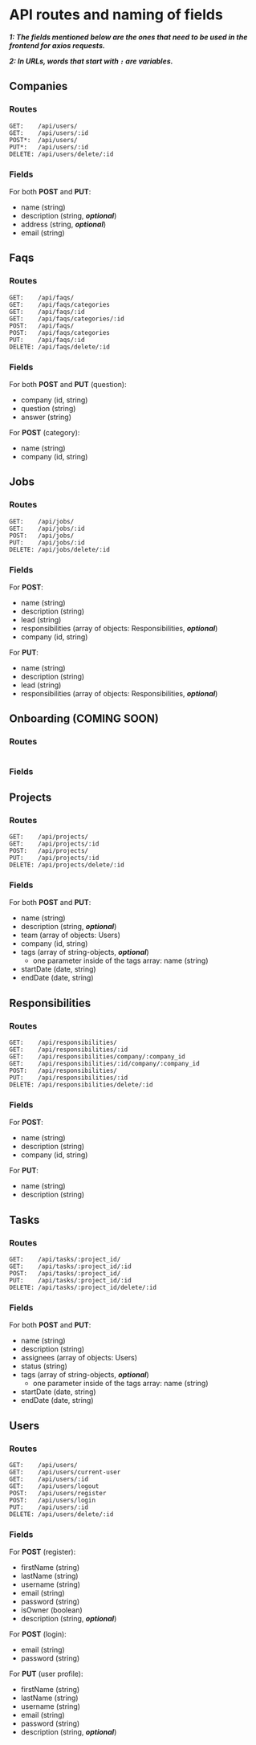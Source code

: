 # API routes and naming of fields
***1: The fields mentioned below are the ones that need to be used in the frontend for axios requests.***

***2: In URLs, words that start with `:` are variables.***

## Companies
### Routes
```
GET:    /api/users/
GET:    /api/users/:id
POST*:  /api/users/
PUT*:   /api/users/:id
DELETE: /api/users/delete/:id
```
### Fields
For both **POST** and **PUT**:
* name (string)
* description (string, ***optional***)
* address (string, ***optional***)
* email (string)


## Faqs
### Routes
```
GET:    /api/faqs/
GET:    /api/faqs/categories
GET:    /api/faqs/:id
GET:    /api/faqs/categories/:id
POST:   /api/faqs/
POST:   /api/faqs/categories
PUT:    /api/faqs/:id
DELETE: /api/faqs/delete/:id
```
### Fields
For both **POST** and **PUT** (question): 
* company (id, string)
* question (string)
* answer (string)

For **POST** (category):
* name (string)
* company (id, string)


## Jobs
### Routes
```
GET:    /api/jobs/
GET:    /api/jobs/:id
POST:   /api/jobs/
PUT:    /api/jobs/:id
DELETE: /api/jobs/delete/:id
```
### Fields
For **POST**:
* name (string)
* description (string)
* lead (string)
* responsibilities (array of objects: Responsibilities, ***optional***)
* company (id, string)

For **PUT**:
* name (string)
* description (string)
* lead (string)
* responsibilities (array of objects: Responsibilities, ***optional***)


## Onboarding (COMING SOON)
### Routes
```

```
### Fields



## Projects
### Routes
```
GET:    /api/projects/
GET:    /api/projects/:id
POST:   /api/projects/
PUT:    /api/projects/:id
DELETE: /api/projects/delete/:id
```
### Fields
For both **POST** and **PUT**:
* name (string)
* description (string, ***optional***)
* team (array of objects: Users)
* company (id, string)
* tags (array of string-objects, ***optional***)
    * one parameter inside of the tags array: name (string)
* startDate (date, string)
* endDate (date, string)


## Responsibilities
### Routes
```
GET:    /api/responsibilities/
GET:    /api/responsibilities/:id
GET:    /api/responsibilities/company/:company_id
GET:    /api/responsibilities/:id/company/:company_id
POST:   /api/responsibilities/
PUT:    /api/responsibilities/:id
DELETE: /api/responsibilities/delete/:id
```
### Fields
For **POST**:
* name (string)
* description (string)
* company (id, string)

For **PUT**:
* name (string)
* description (string)


## Tasks
### Routes
```
GET:    /api/tasks/:project_id/
GET:    /api/tasks/:project_id/:id
POST:   /api/tasks/:project_id/
PUT:    /api/tasks/:project_id/:id
DELETE: /api/tasks/:project_id/delete/:id
```
### Fields
For both **POST** and **PUT**:
* name (string)
* description (string)
* assignees (array of objects: Users)
* status (string)
* tags (array of string-objects, ***optional***)
    * one parameter inside of the tags array: name (string)
* startDate (date, string)
* endDate (date, string)


## Users
### Routes
```
GET:    /api/users/
GET:    /api/users/current-user
GET:    /api/users/:id
GET:    /api/users/logout
POST:   /api/users/register
POST:   /api/users/login
PUT:    /api/users/:id
DELETE: /api/users/delete/:id
```
### Fields
For **POST** (register):
* firstName (string)
* lastName (string)
* username (string)
* email (string)
* password (string)
* isOwner (boolean)
* description (string, ***optional***)

For **POST** (login):
* email (string)
* password (string)

For **PUT** (user profile):
* firstName (string)
* lastName (string)
* username (string)
* email (string)
* password (string)
* description (string, ***optional***)
